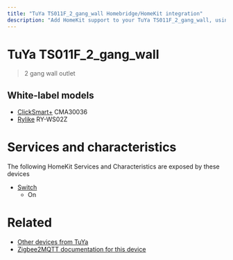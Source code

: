 ```yaml
---
title: "TuYa TS011F_2_gang_wall Homebridge/HomeKit integration"
description: "Add HomeKit support to your TuYa TS011F_2_gang_wall, using Homebridge, Zigbee2MQTT and homebridge-z2m."
---
```

<!---
This file has been GENERATED using src/docgen/docgen.ts
DO NOT EDIT THIS FILE MANUALLY!
-->
# TuYa TS011F_2_gang_wall
> 2 gang wall outlet


## White-label models
* [ClickSmart+](../index.md#clicksmart) CMA30036
* [Rylike](../index.md#rylike) RY-WS02Z

# Services and characteristics
The following HomeKit Services and Characteristics are exposed by
these devices

* [Switch](../../switch.md)
  * On


# Related
* [Other devices from TuYa](../index.md#tuya)
* [Zigbee2MQTT documentation for this device](https://www.zigbee2mqtt.io/devices/TS011F_2_gang_wall.html)